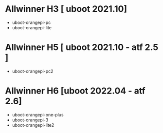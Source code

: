 # Allwinner H3 [ uboot 2021.10]
 - uboot-orangepi-pc
 - uboot-orangepi-lite

# Allwinner H5 [ uboot 2021.10 - atf 2.5 ]
 - uboot-orangepi-pc2

# Allwinner H6 [uboot 2022.04 - atf 2.6]
 - uboot-orangepi-one-plus
 - uboot-orangepi-3
 - uboot-orangepi-lite2
